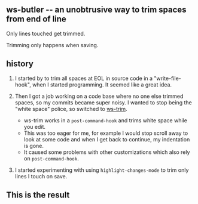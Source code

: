 ## ws-butler -- an unobtrusive way to trim spaces from end of line

Only lines touched get trimmed.  

Trimming only happens when saving.

## history

1. I started by to trim all spaces at EOL in source code in a
   "write-file-hook", when I started programming.  It seemed like a great idea.
   
2. Then I got a job working on a code base where no one else trimmed spaces,
   so my commits became super noisy.  I wanted to stop being the "white space"
   police, so switched to [ws-trim][].
    * ws-trim works in a `post-command-hook` and trims white space while you
      edit.
    * This was too eager for me, for example I would stop scroll away to look
      at some code and when I get back to continue, my indentation is gone.  
    * It caused some problems with other customizations which also rely on
      `post-command-hook`.
      
3. I started experimenting with using `highlight-changes-mode` to trim only
   lines I touch on save.  
   
   
## This is the result

[ws-trim]: ftp://ftp.lysator.liu.se/pub/emacs/ws-trim.el
